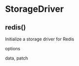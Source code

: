 

<!-- Start src/storage_driver.js -->

# StorageDriver

## redis()

Initialize a storage driver for Redis

options

data, patch

<!-- End src/storage_driver.js -->

